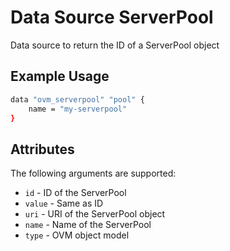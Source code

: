 # Data Source ServerPool

Data source to return the ID of a ServerPool object

## Example Usage
```sh
data "ovm_serverpool" "pool" {
    name = "my-serverpool"
}
```

## Attributes

The following arguments are supported:

+ `id` - ID of the ServerPool
+ `value` - Same as ID
+ `uri` - URI of the ServerPool object
+ `name` - Name of the ServerPool
+ `type` - OVM object model